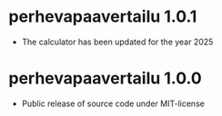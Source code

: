 # perhevapaavertailu 1.0.1

*  The calculator has been updated for the year 2025

# perhevapaavertailu 1.0.0

* Public release of source code under MIT-license
